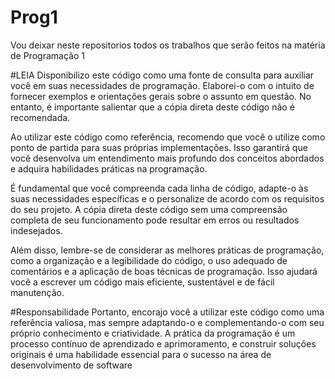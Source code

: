 # Prog1
Vou deixar neste repositorios todos os trabalhos que serão feitos na matéria de Programação 1



#LEIA
Disponibilizo este código como uma fonte de consulta para auxiliar você em suas necessidades de programação. Elaborei-o com o intuito de fornecer exemplos e orientações gerais sobre o assunto em questão. No entanto, é importante salientar que a cópia direta deste código não é recomendada.

Ao utilizar este código como referência, recomendo que você o utilize como ponto de partida para suas próprias implementações. Isso garantirá que você desenvolva um entendimento mais profundo dos conceitos abordados e adquira habilidades práticas na programação.

É fundamental que você compreenda cada linha de código, adapte-o às suas necessidades específicas e o personalize de acordo com os requisitos do seu projeto. A cópia direta deste código sem uma compreensão completa de seu funcionamento pode resultar em erros ou resultados indesejados.

Além disso, lembre-se de considerar as melhores práticas de programação, como a organização e a legibilidade do código, o uso adequado de comentários e a aplicação de boas técnicas de programação. Isso ajudará você a escrever um código mais eficiente, sustentável e de fácil manutenção.



#Responsabilidade
Portanto, encorajo você a utilizar este código como uma referência valiosa, mas sempre adaptando-o e complementando-o com seu próprio conhecimento e criatividade. A prática da programação é um processo contínuo de aprendizado e aprimoramento, e construir soluções originais é uma habilidade essencial para o sucesso na área de desenvolvimento de software

